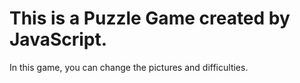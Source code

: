 # This is a Puzzle Game created by JavaScript.
In this game, you can change the pictures and difficulties. 
